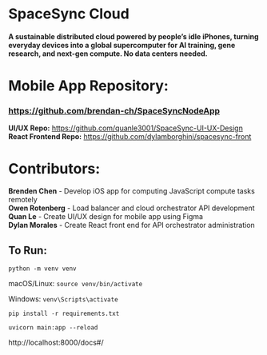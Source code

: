 # SpaceSync Cloud
#### A sustainable distributed cloud powered by people’s idle iPhones, turning everyday devices into a global supercomputer for AI training, gene research, and next-gen compute. No data centers needed.

# Mobile App Repository:
### https://github.com/brendan-ch/SpaceSyncNodeApp
**UI/UX Repo:** https://github.com/quanle3001/SpaceSync-UI-UX-Design
**React Frontend Repo:** https://github.com/dylamborghini/spacesync-front


# Contributors:
**Brenden Chen** - Develop iOS app for computing JavaScript compute tasks remotely\
**Owen Rotenberg** - Load balancer and cloud orchestrator API development\
**Quan Le** - Create UI/UX design for mobile app using Figma\
**Dylan Morales** - Create React front end for API orchestrator administration



## To Run:

`python -m venv venv`

macOS/Linux:
`source venv/bin/activate`

Windows:
`venv\Scripts\activate`

`pip install -r requirements.txt`

`uvicorn main:app --reload`

http://localhost:8000/docs#/

